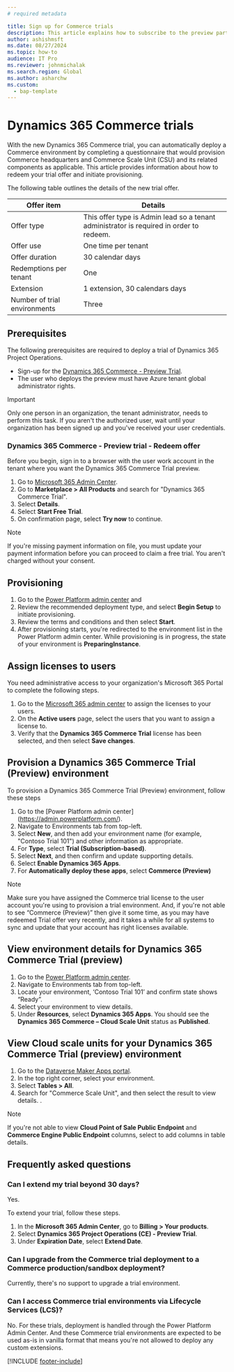 ```yaml
---
# required metadata

title: Sign up for Commerce trials
description: This article explains how to subscribe to the preview partner offer and deploy a Dynamics 365 Commerce environment.
author: ashishmsft
ms.date: 08/27/2024
ms.topic: how-to
audience: IT Pro
ms.reviewer: johnmichalak
ms.search.region: Global
ms.author: asharchw
ms.custom: 
  - bap-template
---
```


# Dynamics 365 Commerce trials 

With the new Dynamics 365 Commerce trial, you can automatically deploy a Commerce environment by completing a questionnaire that would provision Commerce headquarters and Commerce Scale Unit (CSU) and its related components as applicable. This article provides information about how to redeem your trial offer and initiate provisioning.

The following table outlines the details of the new trial offer.

| Offer item                   | Details                                                         |
|------------------------------|-----------------------------------------------------------------|
| Offer type                   | This offer type is Admin lead so a tenant administrator is required in order to redeem. |
| Offer use                    | One time per tenant                                             |
| Offer duration               | 30 calendar days                                                |
| Redemptions per tenant       | One                                                             |
| Extension                    | 1 extension, 30 calendars days                                  |
| Number of trial environments | Three                                                             |


## Prerequisites

The following prerequisites are required to deploy a trial of Dynamics 365 Project Operations.

- Sign-up for the [Dynamics 365 Commerce - Preview Trial](https://admin.microsoft.com/AdminPortal/home).
- The user who deploys the preview must have Azure tenant global administrator rights.

> [!IMPORTANT]
> Only one person in an organization, the tenant administrator, needs to perform this task. If you aren't the authorized user, wait until your organization has been signed up and you've received your user credentials.

### Dynamics 365 Commerce - Preview trial  - Redeem offer

Before you begin, sign in to a browser with the user work account in the tenant where you want the Dynamics 365 Commerce Trial preview.

1. Go to [Microsoft 365 Admin Center](https://admin.microsoft.com/AdminPortal/home).
2. Go to **Marketplace \> All Products** and search for "Dynamics 365 Commerce Trial".
3. Select **Details**.
4. Select **Start Free Trial**.
5. On confirmation page, select **Try now** to continue.

> [!NOTE]
> If you're missing payment information on file, you must update your payment information before you can proceed to claim a free trial. You aren't charged without your consent. 
     
## Provisioning

1.	Go to the [Power Platform admin center](https://admin.powerplatform.com/) and 
2.	Review the recommended deployment type, and select **Begin Setup** to initiate provisioning.
3.	Review the terms and conditions and then select **Start**.
4.	After provisioning starts, you're redirected to the environment list in the Power Platform admin center. While provisioning is in progress, the state of your environment is **PreparingInstance**.
 
## Assign licenses to users

You need administrative access to your organization's Microsoft 365 Portal to complete the following steps.

1. Go to the [Microsoft 365 admin center](https://portal.office.com/) to assign the licenses to your users.
2. On the **Active users** page, select the users that you want to assign a license to.
3. Verify that the **Dynamics 365 Commerce Trial**  license has been selected, and then select **Save changes**.

## Provision a Dynamics 365 Commerce Trial (Preview) environment

To provision a Dynamics 365 Commerce Trial (Preview) environment, follow these steps

1. Go to the [Power Platform admin center] (https://admin.powerplatform.com/).
2. Navigate to Environments tab from top-left.
3. Select **New**, and then add your environment name (for example, "Contoso Trial 101") and other information as appropriate.
4. For **Type**, select **Trial (Subscription-based)**.
5. Select **Next**, and then confirm and update supporting details.
6. Select **Enable Dynamics 365 Apps**.
7. For **Automatically deploy these apps**, select **Commerce (Preview)**

> [!NOTE]
> Make sure you have assigned the Commerce trial license to the user account you're using to provision a trial environment. And, if you're not able to see “Commerce (Preview)” then give it some time, as you may have redeemed Trial offer very recently, and it takes a while for all systems to sync and update that your account has right licenses available.
 
## View environment details for Dynamics 365 Commerce Trial (preview) 

1. Go to the [Power Platform admin center](https://admin.powerplatform.com/).
2. Navigate to Environments tab from top-left.
3. Locate your environment, ‘Contoso Trial 101’ and confirm state shows “Ready”.
4. Select your environment to view details.
5. Under **Resources**, select **Dynamics 365 Apps**. You should see the **Dynamics 365 Commerce – Cloud Scale Unit** status as **Published**.
 
## View Cloud scale units for your Dynamics 365 Commerce Trial (preview) environment

1. Go to the [Dataverse Maker Apps portal](https://make.powerapps.com/).
2. In the top right corner, select your environment.
3. Select **Tables \> All**.
4. Search for "Commerce Scale Unit", and then select the result to view details. <!--(Check attached DataverseMakerApps-CommerceScaleUnit-TableView.png)-->.

> [!NOTE]
> If you're not able to view **Cloud Point of Sale Public Endpoint** and **Commerce Engine Public Endpoint** columns, select to add columns in table details.

## Frequently asked questions

### Can I extend my trial beyond 30 days?

Yes.

To extend your trial, follow these steps.

1. In the **Microsoft 365 Admin Center**, go to **Billing \> Your products**.
2. Select **Dynamics 365 Project Operations (CE) - Preview Trial**.
3. Under **Expiration Date**, select **Extend Date**.

### Can I upgrade from the Commerce trial deployment to a Commerce production/sandbox deployment?

Currently, there's no support to upgrade a trial environment.

### Can I access Commerce trial environments via Lifecycle Services (LCS)?

No. For these trials, deployment is handled through the Power Platform Admin Center. And these Commerce trial environments are expected to be used as-is in vanilla format that means you're not allowed to deploy any custom extensions. 


[!INCLUDE [footer-include](../../includes/footer-banner.md)]
